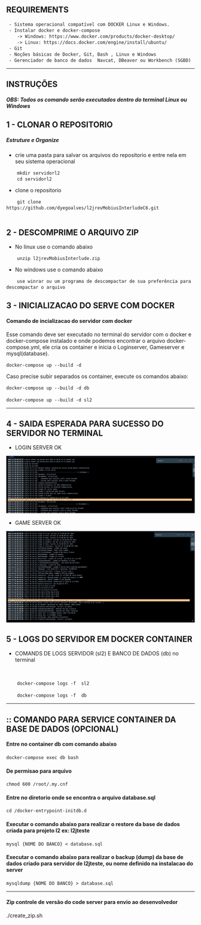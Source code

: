 
## REQUIREMENTS

``` 
 - Sistema operacional compatível com DOCKER Linux e Windows.
 - Instalar docker e docker-compose
    -> Windows: https://www.docker.com/products/docker-desktop/
    -> Linux: https://docs.docker.com/engine/install/ubuntu/
 - Git
 - Noções básicas de Docker, Git, Bash , Linux e Windows
 - Gerenciador de banco de dados  Navcat, DBeaver ou Workbench (SGBD)

```

---- 

## INSTRUÇÕES


#####  OBS: Todos os comando serão executados dentro do terminal Linux ou Windows

## 1 - CLONAR O REPOSITORIO

##### Estruture e Organize
* crie uma pasta para salvar os arquivos do repositorio e entre nela em seu sistema operacional

``` 
    mkdir servidorl2
    cd servidorl2
```  

* clone o repositorio
``` 
    git clone https://github.com/dyegoalves/l2jrevMobiusInterludeC6.git
    
```

## 2 - DESCOMPRIME O ARQUIVO ZIP

 * No linux use o comando abaixo
``` 
    unzip l2jrevMobiusInterlude.zip
```
 * No windows use o comando abaixo
``` 
    use winrar ou um programa de descompactar de sua preferência para descompactar o arquivo    
```

## 3 - INICIALIZACAO DO SERVE COM DOCKER


#### Comando de incializacao do servidor com docker
Esse comando deve ser executado no terminal do servidor com o docker e docker-compose instalado e onde podemos encontrar o arquivo docker-compose.yml, ele cria os container e inicia o Loginserver, Gameserver  e mysql(database).

    docker-compose up --build -d

Caso precise subir separados os container, execute os comandos abaixo:

    docker-compose up --build -d db

    docker-compose up --build -d sl2




----

## 4 - SAIDA ESPERADA PARA SUCESSO DO SERVIDOR NO TERMINAL

* LOGIN SERVER OK

![alt text](imgs/image-1.png)

* GAME SERVER OK 

![alt text](imgs/image-2.png)


## 5 - LOGS DO SERVIDOR EM DOCKER CONTAINER 
* COMANDS DE LOGS SERVIDOR (sl2) E BANCO DE DADOS (db) no terminal  

``` 


    docker-compose logs -f  sl2 

    docker-compose logs -f  db

``` 

----

## :: COMANDO PARA SERVICE CONTAINER DA BASE DE DADOS (OPCIONAL)

#### Entre no container db com comando abaixo 
    docker-compose exec db bash

#### De permisao para arquivo
    chmod 600 /root/.my.cnf

#### Entre no diretorio onde se encontra o arquivo database.sql
    cd /docker-entrypoint-initdb.d

#### Executar o comando abaixo para realizar o restore da base de dados criada para projeto l2 ex: l2jteste
    mysql {NOME DO BANCO} < database.sql

#### Executar o comando abaixo para realizar o backup (dump) da base de dados criado para servidor de l2jteste, ou nome definido na instalacao do server
    mysqldump {NOME DO BANCO} > database.sql


--- 

#### Zip controle de versão do code server para envio ao desenvolvedor

./create_zip.sh